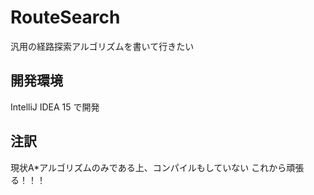 # RouteSearch
汎用の経路探索アルゴリズムを書いて行きたい

## 開発環境
IntelliJ IDEA 15 で開発

## 注訳
現状A*アルゴリズムのみである上、コンパイルもしていない
これから頑張る！！！
